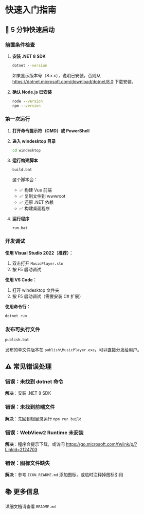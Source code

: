 # 快速入门指南

## 🚀 5 分钟快速启动

### 前置条件检查

1. **安装 .NET 8 SDK**
   ```cmd
   dotnet --version
   ```
   如果显示版本号（8.x.x），说明已安装。否则从 https://dotnet.microsoft.com/download/dotnet/8.0 下载安装。

2. **确认 Node.js 已安装**
   ```cmd
   node --version
   npm --version
   ```

### 第一次运行

1. **打开命令提示符（CMD）或 PowerShell**

2. **进入 windesktop 目录**
   ```cmd
   cd windesktop
   ```

3. **运行构建脚本**
   ```cmd
   build.bat
   ```
   这个脚本会：
   - ✅ 构建 Vue 前端
   - ✅ 复制文件到 wwwroot
   - ✅ 还原 .NET 依赖
   - ✅ 构建桌面程序

4. **运行程序**
   ```cmd
   run.bat
   ```

### 开发调试

**使用 Visual Studio 2022（推荐）：**
1. 双击打开 `MusicPlayer.sln`
2. 按 F5 启动调试

**使用 VS Code：**
1. 打开 windesktop 文件夹
2. 按 F5 启动调试（需要安装 C# 扩展）

**使用命令行：**
```cmd
dotnet run
```

### 发布可执行文件

```cmd
publish.bat
```

发布的单文件版本在 `publish\MusicPlayer.exe`，可以直接分发给用户。

## ⚠️ 常见错误处理

### 错误：未找到 dotnet 命令
**解决**：安装 .NET 8 SDK

### 错误：未找到前端文件
**解决**：先回到根目录运行 `npm run build`

### 错误：WebView2 Runtime 未安装
**解决**：程序会提示下载，或访问 https://go.microsoft.com/fwlink/p/?LinkId=2124703

### 错误：图标文件缺失
**解决**：参考 `ICON_README.md` 添加图标，或临时注释掉图标引用

## 📚 更多信息

详细文档请查看 `README.md`
